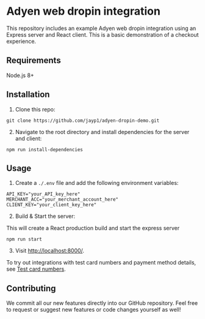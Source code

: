 # Adyen web dropin integration
This repository includes an example Adyen web dropin integration using an Express server and React client. This is a basic demonstration of a checkout experience.

## Requirements
Node.js 8+

## Installation

1. Clone this repo:

```
git clone https://github.com/jayp1/adyen-dropin-demo.git
```

2. Navigate to the root directory and install dependencies for the server and client:

```
npm run install-dependencies
```

## Usage

1. Create a `./.env` file and add the following environment variables:

```
API_KEY="your_API_key_here"
MERCHANT_ACC="your_merchant_account_here"
CLIENT_KEY="your_client_key_here"
```

2. Build & Start the server:

This will create a React production build and start the express server

```
npm run start
```

3. Visit [http://localhost:8000/](http://localhost:8000/).

To try out integrations with test card numbers and payment method details, see [Test card numbers](https://docs.adyen.com/development-resources/test-cards/test-card-numbers).

## Contributing

We commit all our new features directly into our GitHub repository. Feel free to request or suggest new features or code changes yourself as well!
